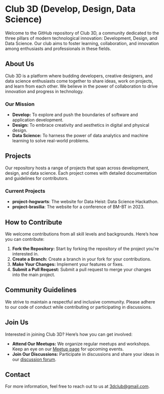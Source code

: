 # Club 3D (Develop, Design, Data Science)

Welcome to the GitHub repository of Club 3D, a community dedicated to the three pillars of modern technological innovation: Development, Design, and Data Science. Our club aims to foster learning, collaboration, and innovation among enthusiasts and professionals in these fields.

## About Us

Club 3D is a platform where budding developers, creative designers, and data science enthusiasts come together to share ideas, work on projects, and learn from each other. We believe in the power of collaboration to drive innovation and progress in technology.

### Our Mission

- **Develop:** To explore and push the boundaries of software and application development.
- **Design:** To embrace creativity and aesthetics in digital and physical design.
- **Data Science:** To harness the power of data analytics and machine learning to solve real-world problems.

## Projects

Our repository hosts a range of projects that span across development, design, and data science. Each project comes with detailed documentation and guidelines for contributors. 

### Current Projects

- **project-hogwarts**: The website for Data Heist: Data Science Hackathon.
- **project-brasilia**: The website for a conference of BM-BT in 2023.

## How to Contribute

We welcome contributions from all skill levels and backgrounds. Here’s how you can contribute:

1. **Fork the Repository:** Start by forking the repository of the project you're interested in.
2. **Create a Branch:** Create a branch in your fork for your contributions.
3. **Make Your Changes:** Implement your features or fixes.
4. **Submit a Pull Request:** Submit a pull request to merge your changes into the main project.

## Community Guidelines

We strive to maintain a respectful and inclusive community. Please adhere to our code of conduct while contributing or participating in discussions.

## Join Us

Interested in joining Club 3D? Here’s how you can get involved:

- **Attend Our Meetups:** We organize regular meetups and workshops. Keep an eye on our [Meetup page](#) for upcoming events.
- **Join Our Discussions:** Participate in discussions and share your ideas in our [discussion forum](#).

## Contact

For more information, feel free to reach out to us at [3dclub@gmail.com](mailto:3dclub@gmail.com).
